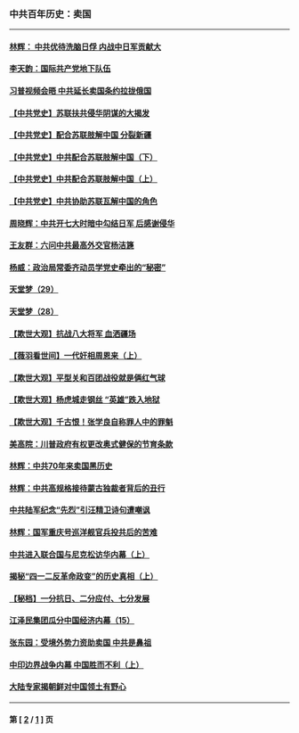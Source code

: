 ### 中共百年历史：卖国
---
#### [林辉： 中共优待洗脑日俘 内战中日军贡献大](../../pages/nf1176117/n13624644.md?10100430) 
#### [李天韵：国际共产党地下队伍](../../pages/nf1176117/n13611808.md?10100430) 
#### [习普视频会晤 中共延长卖国条约拉拢俄国](../../pages/nf1176117/n13060971.md?10100430) 
#### [【中共党史】苏联扶共侵华阴谋的大揭发](../../pages/nf1176117/n13056050.md?10100430) 
#### [【中共党史】配合苏联肢解中国 分裂新疆](../../pages/nf1176117/n13040700.md?10100430) 
#### [【中共党史】中共配合苏联肢解中国（下）](../../pages/nf1176117/n13035660.md?10100430) 
#### [【中共党史】中共配合苏联肢解中国（上）](../../pages/nf1176117/n13030262.md?10100430) 
#### [【中共党史】中共协助苏联瓦解中国的角色](../../pages/nf1176117/n13018109.md?10100430) 
#### [周晓辉：中共开七大时暗中勾结日军 后感谢侵华](../../pages/nf1176117/n12921960.md?10100430) 
#### [王友群：六问中共最高外交官杨洁篪](../../pages/nf1176117/n12836495.md?10100430) 
#### [杨威：政治局常委齐动员学党史牵出的“秘密”](../../pages/nf1176117/n12764642.md?10100430) 
#### [天堂梦（29）](../../pages/nf1176117/n12408465.md?10100430) 
#### [天堂梦（28）](../../pages/nf1176117/n12408309.md?10100430) 
#### [【欺世大观】抗战八大将军 血洒疆场](../../pages/nf1176117/n12357044.md?10100430) 
#### [【薇羽看世间】一代奸相周恩来（上）](../../pages/nf1176117/n12401109.md?10100430) 
#### [【欺世大观】平型关和百团战役就是俩红气球](../../pages/nf1176117/n12359157.md?10100430) 
#### [【欺世大观】杨虎城走钢丝 “英雄”跌入地狱](../../pages/nf1176117/n12358840.md?10100430) 
#### [【欺世大观】千古恨！张学良自称罪人中的罪魁](../../pages/nf1176117/n12358629.md?10100430) 
#### [美高院：川普政府有权更改奥式健保的节育条款](../../pages/nf1176117/n12242171.md?10100430) 
#### [林辉：中共70年来卖国黑历史](../../pages/nf1176117/n11552181.md?10100430) 
#### [林辉：中共高规格接待蒙古独裁者背后的丑行](../../pages/nf1176117/n11225005.md?10100430) 
#### [中共陆军纪念“先烈”引汪精卫诗句遭嘲讽](../../pages/nf1176117/n11153345.md?10100430) 
#### [林辉：国军重庆号巡洋舰官兵投共后的苦难](../../pages/nf1176117/n10997801.md?10100430) 
#### [中共进入联合国与尼克松访华内幕（上）](../../pages/nf1176117/n10138788.md?10100430) 
#### [揭秘“四一二反革命政变”的历史真相（上）](../../pages/nf1176117/n9996650.md?10100430) 
#### [【秘档】一分抗日、二分应付、七分发展](../../pages/nf1176117/n9331484.md?10100430) 
#### [江泽民集团瓜分中国经济内幕（15）](../../pages/nf1176117/n9268584.md?10100430) 
#### [张东园：受境外势力资助卖国 中共是鼻祖](../../pages/nf1176117/n9272480.md?10100430) 
#### [中印边界战争内幕 中国胜而不利（上）](../../pages/nf1176117/n9252458.md?10100430) 
#### [大陆专家揭朝鲜对中国领土有野心](../../pages/nf1176117/n9074056.md?10100430) 

---
#### 第 [ [2](./2.md?10100430) / [1](./1.md?10100430) ] 页
